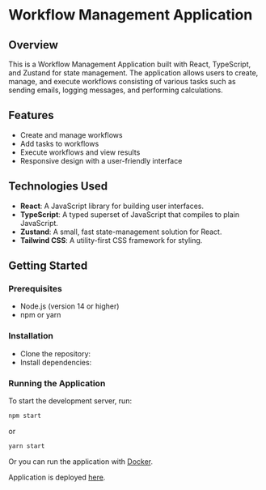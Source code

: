 # Workflow Management Application

## Overview

This is a Workflow Management Application built with React, TypeScript, and Zustand for state management. The application allows users to create, manage, and execute workflows consisting of various tasks such as sending emails, logging messages, and performing calculations.

## Features

- Create and manage workflows
- Add tasks to workflows
- Execute workflows and view results
- Responsive design with a user-friendly interface

## Technologies Used

- **React**: A JavaScript library for building user interfaces.
- **TypeScript**: A typed superset of JavaScript that compiles to plain JavaScript.
- **Zustand**: A small, fast state-management solution for React.
- **Tailwind CSS**: A utility-first CSS framework for styling.

## Getting Started

### Prerequisites

- Node.js (version 14 or higher)
- npm or yarn

### Installation

- Clone the repository:
- Install dependencies:

### Running the Application

To start the development server, run:
```bash
npm start
```
or
```bash
yarn start
```

Or you can run the application with [Docker](https://www.docker.com/).

Application is deployed [here](https://nocode-simu.vercel.app).